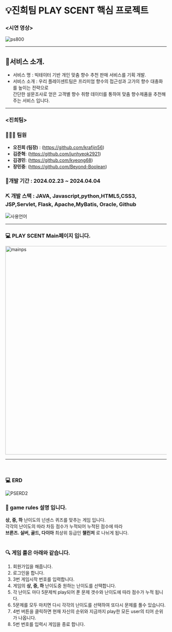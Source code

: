 # 💡진희팀 PLAY SCENT 핵심 프로젝트 <PLAY SCENT>
### <시연 영상>
![ps800](https://github.com/2023-SMHRD-KDT-AI-16/PLAY_SCENT/assets/157596156/3fe6194d-ef8f-4afa-8e18-ed419b26707b)
<br>

----

## 🎉서비스 소개.
- 서비스 명 : 빅테이터 기반 개인 맞춤 향수 추천 판매 서비스를 기획 개발.
- 서비스 소개 : 우리 플레이센트팀은 프리미엄 향수의 접근성과 고가의 향수 대충화를 높이는 전략으로<br>
  간단한 설문조사로 얻은 고객별 향수 취향 데이터를 통하여 맞춤 향수제품을 추천해주는 서비스 입니다.
  
----  
  

### <진희팀>
### 👨🏻‍💻 팀원  
- **오진희 (팀장)** :  (https://github.com/krafjin56)
- **김준혁**:  (https://github.com/junhyeok2921)
- **김경민**:  (https://github.com/kyeong68)
- **장민중**:  (https://github.com/Beyond-Boolean)

### 📅개발 기간 :  2024.02.23 ~ 2024.04.04
### ⛏ 개발 스택 : JAVA, Javascript,python,HTML5,CSS3, JSP,Servlet, Flask, Apache,MyBatis, Oracle, Github
![사용언어](https://github.com/2023-SMHRD-KDT-AI-16/PLAY_SCENT/assets/157596156/a1a14a35-aa8a-4892-ba1b-fdf7f38971e2)
<br>

----

### 💻 PLAY SCENT Main페이지 입니다.
<img width="650" alt="mainps" src="https://github.com/2023-SMHRD-KDT-AI-16/PLAY_SCENT/assets/157596156/b2821843-255c-4d1a-b1f1-df3784b653f4">

----
<br>

### 💻 ERD
![PSERD2](https://github.com/2023-SMHRD-KDT-AI-16/PLAY_SCENT/assets/157596156/5de04b42-13af-498d-b229-693e536662cd)
<br>

### 🔖 game rules 설명 입니다.
**상, 중, 하** 난이도의 넌센스 퀴즈를 맞추는 게임 입니다.
<br>
각각의 난이도의 따라 차등 점수가 누적되어 누적된 점수에 따라 
<br>
**브론즈. 실버, 골드, 다이아** 최상위 등급인 **챌린저** 로 나뉘게 됩니다.
<br>
<br>

### 🔍 게임 룰은 아래와 같습니다.
1. 회원가입을 해줍니다.
2. 로그인을 합니다.
3. 3번 게임시작 번호를 입력합니다.
4. 게임의 **상, 중, 하** 난이도중 원하는 난이도를 선택합니다.
5. 각 난이도 마다 5문제씩 play되어 푼 문제 갯수와 난이도에 따라 점수가 누적 됩니다. 
6. 5문제를 모두 마치면 다시 각각의 난이도를 선택하여 또다시 문제를 풀수 있습니다.
7. 4번 버튼을 클릭하면 현재 자신의 순위와 지금까지 play한 모든 user의 티어 순위가 나옵니다.
8. 5번 번호를 입력시 게임을 종료 합니다.







